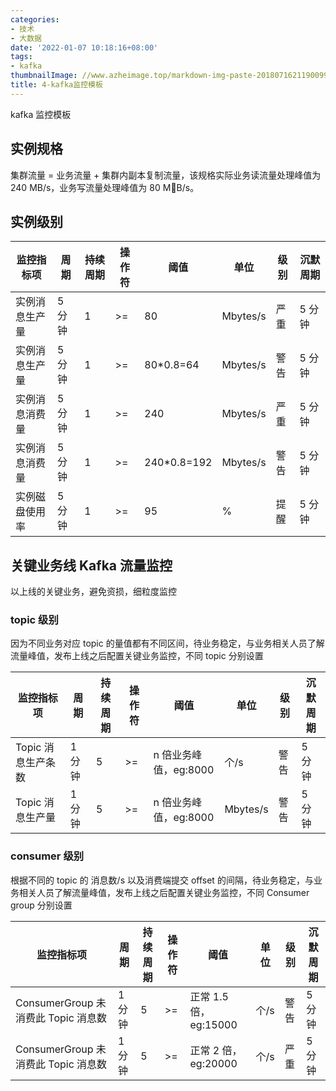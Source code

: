 ```yaml
---
categories:
- 技术
- 大数据
date: '2022-01-07 10:18:16+08:00'
tags:
- kafka
thumbnailImage: //www.azheimage.top/markdown-img-paste-20180716211900993.png
title: 4-kafka监控模板
---
```


kafka 监控模板

<!--more-->

## 实例规格

集群流量 = 业务流量 + 集群内副本复制流量，该规格实际业务读流量处理峰值为 240 MB/s，业务写流量处理峰值为 80 MB/s。

## 实例级别

| 监控指标项     | 周期   | 持续周期 | 操作符 | 阈值         | 单位     | 级别 | 沉默周期 |
| -------------- | ------ | -------- | ------ | ------------ | -------- | ---- | -------- |
| 实例消息生产量 | 5 分钟 | 1        | >=     | 80           | Mbytes/s | 严重 | 5 分钟   |
| 实例消息生产量 | 5 分钟 | 1        | >=     | 80\*0.8=64   | Mbytes/s | 警告 | 5 分钟   |
| 实例消息消费量 | 5 分钟 | 1        | >=     | 240          | Mbytes/s | 严重 | 5 分钟   |
| 实例消息消费量 | 5 分钟 | 1        | >=     | 240\*0.8=192 | Mbytes/s | 警告 | 5 分钟   |
| 实例磁盘使用率 | 5 分钟 | 1        | >=     | 95           | %        | 提醒 | 5 分钟   |

## 关键业务线 Kafka 流量监控

以上线的关键业务，避免资损，细粒度监控

### topic 级别

因为不同业务对应 topic 的量值都有不同区间，待业务稳定，与业务相关人员了解流量峰值，发布上线之后配置关键业务监控，不同 topic 分别设置

| 监控指标项         | 周期   | 持续周期 | 操作符 | 阈值                  | 单位     | 级别 | 沉默周期 |
| ------------------ | ------ | -------- | ------ | --------------------- | -------- | ---- | -------- |
| Topic 消息生产条数 | 1 分钟 | 5        | >=     | n 倍业务峰值，eg:8000 | 个/s     | 警告 | 5 分钟   |
| Topic 消息生产量   | 1 分钟 | 5        | >=     | n 倍业务峰值，eg:8000 | Mbytes/s | 警告 | 5 分钟   |

### consumer 级别

根据不同的 topic 的 消息数/s 以及消费端提交 offset 的间隔，待业务稳定，与业务相关人员了解流量峰值，发布上线之后配置关键业务监控，不同 Consumer group 分别设置

| 监控指标项                          | 周期   | 持续周期 | 操作符 | 阈值                  | 单位 | 级别 | 沉默周期 |
| ----------------------------------- | ------ | -------- | ------ | --------------------- | ---- | ---- | -------- |
| ConsumerGroup 未消费此 Topic 消息数 | 1 分钟 | 5        | >=     | 正常 1.5 倍，eg:15000 | 个/s | 警告 | 5 分钟   |
| ConsumerGroup 未消费此 Topic 消息数 | 1 分钟 | 5        | >=     | 正常 2 倍，eg:20000   | 个/s | 严重 | 5 分钟   |
